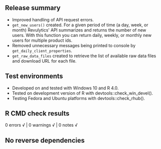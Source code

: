## Release summary
 
* Improved handling of API request errors.
* `get_new_users()` created. For a given period of time (a day, week, or month) Revulytics' API summarizes and returns the number of new users. With this function you can return daily, weekly, or monthly new users for multiple product ids.
* Removed unnecessary messages being printed to console by `get_daily_client_properties`.
* `get_raw_data_files` created to retrieve the list of available raw data files and download URL for each file.

## Test environments
 
* Developed on and tested with Windows 10 and R 4.0.
* Tested on development version of R with devtools::check_win_devel().
* Testing Fedora and Ubuntu platforms with devtools::check_rhub().
 
## R CMD check results
 
0 errors √ | 0 warnings √ | 0 notes √
  
## No reverse dependencies